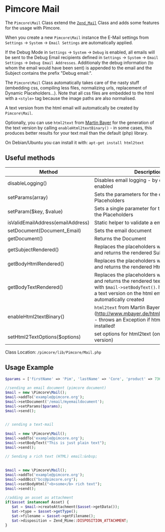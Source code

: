 # Pimcore Mail

The `Pimcore\Mail` Class extend the [`Zend_Mail`](http://framework.zend.com/manual/1.12/en/zend.mail.html) 
Class and adds some features for the usage with Pimcore.

When you create a new `Pimcore\Mail` instance the E-Mail settings from `Settings` -> `System` -> `Email Settings` 
are automatically applied.

If the Debug Mode in `Settings` -> `System` -> `Debug` is enabled, all emails will be sent to the 
Debug Email recipients defined in `Settings` -> `System` -> `Email Settings` -> `Debug Email Addresses`. 
Additionaly the debug information (to whom the email would have been sent) is appended to the email 
and the Subject contains the prefix "Debug email:". 

The `Pimcore\Mail` Class automatically takes care of the nasty stuff (embedding css, compiling less 
files, normalizing urls, replacement of Dynamic Placeholders...). Note that all css files are embedded 
to the html with a `<style>` tag because the image paths are also normalised.

A text version from the html email will automatically be created by `Pimcore\Mail`.
 
Optionally, you can use `html2text` from [Martin Bayer](http://www.mbayer.de/html2text/index.shtml) 
for the generation of the text version by calling `enableHtml2textBinary()` - in some cases, this 
produces better results for your text mail than the default (php) library.
 
On Debian/Ubuntu you can install it with: `apt-get install html2text`


## Useful methods

| Method | Description |
| ------ | ----------- |
| disableLogging() | Disables email logging - by default it is enabled |
| setParams(array) | Sets the parameters for the email view and the Placeholders |
| setParam($key, $value) | Sets a single parameter for the email view and the Placeholders |
| isValidEmailAddress(emailAddress) | Static helper to validate a email address |
| setDocument(Document_Email) | Sets the email document |
| getDocument() | Returns the Document |
| getSubjectRendered() | Replaces the placeholders with the content and returns the rendered Subject |
| getBodyHtmlRendered() | Replaces the placeholders with the content and returns the rendered Html |
| getBodyTextRendered() | Replaces the placeholders with the content and returns the rendered text if a text was set with `$mail->setBodyText()`. If no text was set, a text version on the html email will be automatically created |
| enableHtml2textBinary() | `html2text` from Martin Bayer (http://www.mbayer.de/html2text/index.shtml) - throws an Exception if html2text is not installed! |
| setHtml2TextOptions($options) | set options for html2text (only for binary version) |

Class Location: `/pimcore/lib/Pimcore/Mail.php`

## Usage Example

```php 
$params = ['firstName' => 'Pim', 'lastName' => 'Core', 'product' => 73613];
 
//sending an email document (pimcore document)
$mail = new \Pimcore\Mail();
$mail->addTo('example@pimcore.org');
$mail->setDocument('/email/myemaildocument');
$mail->setParams($params);
$mail->send();
 
 
// sending a text-mail
 
$mail = new \Pimcore\Mail();
$mail->addTo('example@pimcore.org');
$mail->setBodyText("This is just plain text");
$mail->send();
 
// Sending a rich text (HTML) email:&nbsp;
 
 
$mail = new \Pimcore\Mail();
$mail->addTo('example@pimcore.org');
$mail->addBcc("bcc@pimcore.org");
$mail->setBodyHtml("<b>some</b> rich text");
$mail->send();
 
//adding an asset as attachment
if($asset instanceof Asset) {
   $at = $mail->createAttachment($asset->getData());
   $at->type = $asset->getType();
   $at->filename = $asset->getFilename();
   $at->disposition = Zend_Mime::DISPOSITION_ATTACHMENT;
}
```
